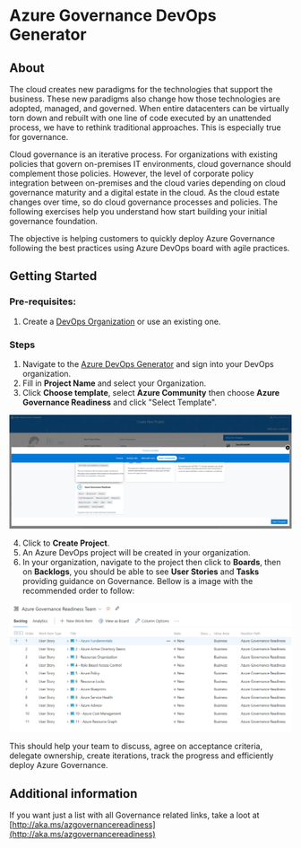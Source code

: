 # Azure Governance DevOps Generator

## About

The cloud creates new paradigms for the technologies that support the business. These new paradigms also change how those technologies are adopted, managed, and governed. When entire datacenters can be virtually torn down and rebuilt with one line of code executed by an unattended process, we have to rethink traditional approaches. This is especially true for governance.

Cloud governance is an iterative process. For organizations with existing policies that govern on-premises IT environments, cloud governance should complement those policies. However, the level of corporate policy integration between on-premises and the cloud varies depending on cloud governance maturity and a digital estate in the cloud. As the cloud estate changes over time, so do cloud governance processes and policies. The following exercises help you understand how start building your initial governance foundation.

The objective is helping customers to quickly deploy Azure Governance following the best practices using  Azure DevOps board with agile practices.

## Getting Started

### Pre-requisites: 

1. Create a [DevOps Organization](https://docs.microsoft.com/en-us/azure/devops/organizations/accounts/create-organization?view=azure-devops#create-an-organization) or use an existing one.


### Steps

1. Navigate to the [Azure DevOps Generator](https://docs.microsoft.com/en-us/azure/devops/demo-gen/use-demo-generator-v2?view=azure-devops) and sign into your DevOps organization.
2. Fill in **Project Name** and select your Organization.
3. Click **Choose template**, select **Azure Community** then choose **Azure Governance Readiness** and click "Select Template".

<img src=../azuregovernance/pictures/azcommunity.png>

4. Click to **Create Project**.
5. An Azure DevOps project will be created in your organization.
6. In your organization, navigate to the project then click to **Boards**, then on **Backlogs**, you should be able to see **User Stories** and **Tasks** providing guidance on Governance. Bellow is a image with the recommended order to follow:

<img src=../azuregovernance/pictures/governance.png>

This should help your team to discuss, agree on acceptance criteria, delegate ownership, create iterations, track the progress and efficiently deploy Azure Governance.

## Additional information

If you want just a list with all Governance related links, take a loot at [http://aka.ms/azgovernancereadiness](http://aka.ms/azgovernancereadiness)




